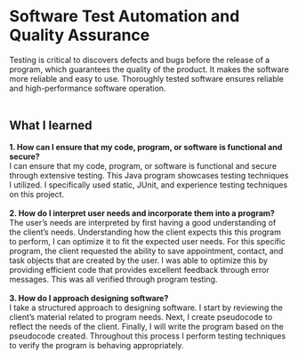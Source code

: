 # Software Test Automation and Quality Assurance<br>
Testing is critical to discovers defects and bugs before the release of a program, which guarantees the quality of the product. It makes the software more reliable and easy to use. Thoroughly tested software ensures reliable and high-performance software operation.<br><br>
## What I learned<br>
**1. How can I ensure that my code, program, or software is functional and secure?**<br>
I can ensure that my code, program, or software is functional and secure through extensive testing. This Java program showcases testing techniques I utilized. I specifically used static, JUnit, and experience testing techniques on this project.<br><br>
**2. How do I interpret user needs and incorporate them into a program?**<br>
The user’s needs are interpreted by first having a good understanding of the client’s needs. Understanding how the client expects this this program to perform, I can optimize it to fit the expected user needs. For this specific program, the client requested the ability to save appointment, contact, and task objects that are created by the user. I was able to optimize this by providing efficient code that provides excellent feedback through error messages. This was all verified through program testing.<br><br>
**3. How do I approach designing software?**<br>
I take a structured approach to designing software. I start by reviewing the client’s material related to program needs. Next, I create pseudocode to reflect the needs of the client. Finally, I will write the program based on the pseudocode created. Throughout this process I perform testing techniques to verify the program is behaving appropriately.
